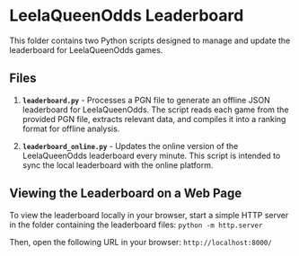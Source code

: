 # LeelaQueenOdds Leaderboard

This folder contains two Python scripts designed to manage and update the leaderboard for LeelaQueenOdds games.

## Files

1. **`leaderboard.py`** - Processes a PGN file to generate an offline JSON leaderboard for LeelaQueenOdds. The script reads each game from the provided PGN file, extracts relevant data, and compiles it into a ranking format for offline analysis.

2. **`leaderboard_online.py`** - Updates the online version of the LeelaQueenOdds leaderboard every minute. This script is intended to sync the local leaderboard with the online platform.


## Viewing the Leaderboard on a Web Page
To view the leaderboard locally in your browser, start a simple HTTP server in the folder containing the leaderboard files:
`python -m http.server`

Then, open the following URL in your browser:
`http://localhost:8000/`